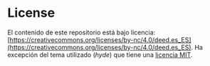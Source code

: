 # License

El contenido de este repositorio está bajo licencia: [https://creativecommons.org/licenses/by-nc/4.0/deed.es_ES](https://creativecommons.org/licenses/by-nc/4.0/deed.es_ES). Ha excepción del tema utilizado (_hyde_) que tiene una [licencia MIT](themes/hyde/LICENSE.md).